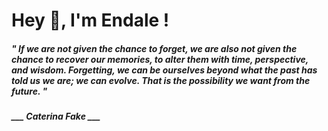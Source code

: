 <h1 title="head"> Hey 👋, I'm Endale !</h1>

**<h5><i>" If we are not given the chance to forget, we are also not given the chance to recover our memories, to alter them with time, perspective, and wisdom. Forgetting, we can be ourselves beyond what the past has told us we are; we can evolve. That is the possibility we want from the future. "</i></h5>**

*<b>___ Caterina Fake ___</b>*
